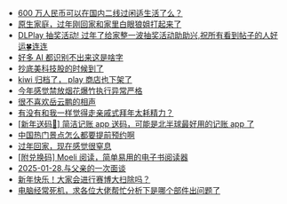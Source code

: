 + [600 万人民币可以在国内二线过闲适生活了么？](https://www.v2ex.com/t/1108150)
+ [原生家庭，过年刚回家和家里白眼狼姐打起来了](https://www.v2ex.com/t/1108137)
+ [DLPlay 抽奖活动! 过年了给家整一波抽奖活动助助兴,祝所有看到帖子的人好运🍀连连](https://www.v2ex.com/t/1108166)
+ [好多 AI 都识别不出来这是啥字](https://www.v2ex.com/t/1108191)
+ [抄底美科技股的时候到了](https://www.v2ex.com/t/1108157)
+ [kiwi 归档了， play 商店也下架了](https://www.v2ex.com/t/1108151)
+ [今年感觉禁放烟花爆竹执行异常严格](https://www.v2ex.com/t/1108184)
+ [很不喜欢岳云鹏的相声](https://www.v2ex.com/t/1108225)
+ [有没有和我一样觉得走亲戚式拜年太耗精力？](https://www.v2ex.com/t/1108221)
+ [[新年送码🎉] 简洁记账 app 送码，可能是北半球最好用的记账 app 了](https://www.v2ex.com/t/1108178)
+ [中国热门景点怎么都要提前预约啊](https://www.v2ex.com/t/1108165)
+ [过年回家，现在感觉很窒息](https://www.v2ex.com/t/1108213)
+ [[附兑换码] Moeli 阅读，简单易用的电子书阅读器](https://www.v2ex.com/t/1108214)
+ [2025-01-28.与父亲的一次面谈](https://www.v2ex.com/t/1108220)
+ [新年快乐！大家会进行赛博大扫除吗？](https://www.v2ex.com/t/1108248)
+ [电脑经常死机，求各位大佬帮忙分析下是哪个部件出问题了](https://www.v2ex.com/t/1108240)
